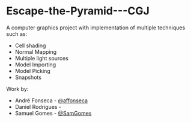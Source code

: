 # Escape-the-Pyramid---CGJ
A computer graphics project with implementation of multiple techniques such as:
  - Cell shading
  - Normal Mapping
  - Multiple light sources
  - Model Importing
  - Model Picking
  - Snapshots

Work by:
  - André Fonseca - [@affonseca](https://github.com/affonseca)
  - Daniel Rodrigues - 
  - Samuel Gomes - [@SamGomes](https://github.com/SamGomes)
